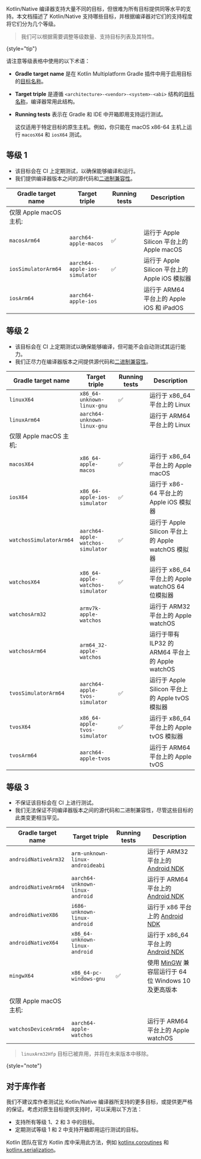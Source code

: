 [//]: # (title: Kotlin/Native 目标支持)

Kotlin/Native 编译器支持大量不同的目标，但很难为所有目标提供同等水平的支持。本文档描述了 Kotlin/Native 支持哪些目标，并根据编译器对它们的支持程度将它们分为几个等级。

> 我们可以根据需要调整等级数量、支持目标列表及其特性。
> 
{style="tip"}

请注意等级表格中使用的以下术语：

*   **Gradle target name** 是在 Kotlin Multiplatform Gradle 插件中用于启用目标的[目标名称](https://www.jetbrains.com/help/kotlin-multiplatform-dev/multiplatform-dsl-reference.html#targets)。
*   **Target triple** 是遵循 `<architecture>-<vendor>-<system>-<abi>` 结构的[目标名称](https://clang.llvm.org/docs/CrossCompilation.html#target-triple)，编译器常用此结构。
*   **Running tests** 表示在 Gradle 和 IDE 中开箱即用支持运行测试。
  
    这仅适用于特定目标的原生主机。例如，你只能在 macOS x86-64 主机上运行 `macosX64` 和 `iosX64` 测试。

## 等级 1

*   该目标会在 CI 上定期测试，以确保能够编译和运行。
*   我们提供编译器版本之间的源代码和[二进制兼容性](https://youtrack.jetbrains.com/issue/KT-42293)。

| Gradle target name      | Target triple                 | Running tests | Description                                |
|-------------------------|-------------------------------|---------------|--------------------------------------------|
| 仅限 Apple macOS 主机:    |                               |               |                                            |
| `macosArm64`            | `aarch64-apple-macos`         | ✅             | 运行于 Apple Silicon 平台上的 Apple macOS     |
| `iosSimulatorArm64`     | `aarch64-apple-ios-simulator` | ✅             | 运行于 Apple Silicon 平台上的 Apple iOS 模拟器 |
| `iosArm64`              | `aarch64-apple-ios`           |               | 运行于 ARM64 平台上的 Apple iOS 和 iPadOS    |

## 等级 2

*   该目标会在 CI 上定期测试以确保能够编译，但可能不会自动测试其运行能力。
*   我们正尽力在编译器版本之间提供源代码和[二进制兼容性](https://youtrack.jetbrains.com/issue/KT-42293)。

| Gradle target name      | Target triple                     | Running tests | Description                                    |
|-------------------------|-----------------------------------|---------------|------------------------------------------------|
| `linuxX64`              | `x86_64-unknown-linux-gnu`        | ✅             | 运行于 x86_64 平台上的 Linux                   |
| `linuxArm64`            | `aarch64-unknown-linux-gnu`       |               | 运行于 ARM64 平台上的 Linux                    |
| 仅限 Apple macOS 主机:    |                                   |               |                                                |
| `macosX64`              | `x86_64-apple-macos`              | ✅             | 运行于 x86_64 平台上的 Apple macOS             |
| `iosX64`                | `x86_64-apple-ios-simulator`      | ✅             | 运行于 x86-64 平台上的 Apple iOS 模拟器        |
| `watchosSimulatorArm64` | `aarch64-apple-watchos-simulator` | ✅             | 运行于 Apple Silicon 平台上的 Apple watchOS 模拟器 |
| `watchosX64`            | `x86_64-apple-watchos-simulator`  | ✅             | 运行于 x86_64 平台上的 Apple watchOS 64 位模拟器 |
| `watchosArm32`          | `armv7k-apple-watchos`            |               | 运行于 ARM32 平台上的 Apple watchOS            |
| `watchosArm64`          | `arm64_32-apple-watchos`          |               | 运行于带有 ILP32 的 ARM64 平台上的 Apple watchOS |
| `tvosSimulatorArm64`    | `aarch64-apple-tvos-simulator`    | ✅             | 运行于 Apple Silicon 平台上的 Apple tvOS 模拟器 |
| `tvosX64`               | `x86_64-apple-tvos-simulator`     | ✅             | 运行于 x86_64 平台上的 Apple tvOS 模拟器      |
| `tvosArm64`             | `aarch64-apple-tvos`              |               | 运行于 ARM64 平台上的 Apple tvOS               |

## 等级 3

*   不保证该目标会在 CI 上进行测试。
*   我们无法保证不同编译器版本之间的源代码和二进制兼容性，尽管这些目标的此类变更相当罕见。

| Gradle target name      | Target triple                   | Running tests | Description                                    |
|-------------------------|---------------------------------|---------------|------------------------------------------------|
| `androidNativeArm32`    | `arm-unknown-linux-androideabi` |               | 运行于 ARM32 平台上的 [Android NDK](https://developer.android.com/ndk) |
| `androidNativeArm64`    | `aarch64-unknown-linux-android` |               | 运行于 ARM64 平台上的 [Android NDK](https://developer.android.com/ndk) |
| `androidNativeX86`      | `i686-unknown-linux-android`    |               | 运行于 x86 平台上的 [Android NDK](https://developer.android.com/ndk)  |
| `androidNativeX64`      | `x86_64-unknown-linux-android`  |               | 运行于 x86_64 平台上的 [Android NDK](https://developer.android.com/ndk) |
| `mingwX64`              | `x86_64-pc-windows-gnu`         | ✅             | 使用 [MinGW](https://www.mingw-w64.org) 兼容层运行于 64 位 Windows 10 及更高版本 |
| 仅限 Apple macOS 主机:    |                                 |               |                                                |
| `watchosDeviceArm64`    | `aarch64-apple-watchos`         |               | 运行于 ARM64 平台上的 Apple watchOS            |

> `linuxArm32Hfp` 目标已被弃用，并将在未来版本中移除。
> 
{style="note"}

## 对于库作者

我们不建议库作者测试比 Kotlin/Native 编译器所支持的更多目标，或提供更严格的保证。考虑对原生目标提供支持时，可以采用以下方法：

*   支持所有等级 1、2 和 3 中的目标。
*   定期测试等级 1 和 2 中支持开箱即用运行测试的目标。

Kotlin 团队在官方 Kotlin 库中采用此方法，例如 [kotlinx.coroutines](coroutines-guide.md) 和 [kotlinx.serialization](serialization.md)。